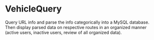 # VehicleQuery
Query URL info and parse the info categorically into a MySQL database. Then display parsed data on respective routes in an organized manner (active users, inactive users, review of all organized data).
